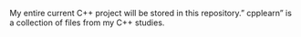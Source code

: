 My entire current C++ project will be stored in this repository.” cpplearn” is a collection of files from my C++ studies.

